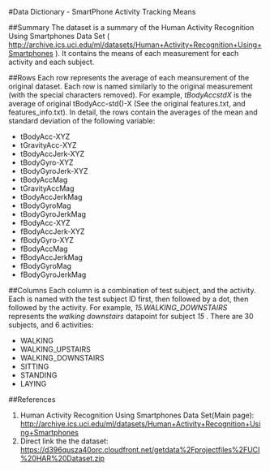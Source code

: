 #Data Dictionary - SmartPhone Activity Tracking Means

##Summary
The dataset is a summary of the Human Activity Recognition Using Smartphones Data Set ( http://archive.ics.uci.edu/ml/datasets/Human+Activity+Recognition+Using+Smartphones ).
It contains the means of each measurement for each activity and each subject.

##Rows
Each row represents the average of each meansurement of the original dataset.  Each row is named similarly to the original measurement (with the special characters removed).  For example, *tBodyAccstdX* is the average of original tBodyAcc-std()-X (See the original features.txt, and features_info.txt).  In detail, the rows contain the averages of the mean and standard deviation of the following variable:  
* tBodyAcc-XYZ
* tGravityAcc-XYZ
* tBodyAccJerk-XYZ
* tBodyGyro-XYZ
* tBodyGyroJerk-XYZ
* tBodyAccMag
* tGravityAccMag
* tBodyAccJerkMag
* tBodyGyroMag
* tBodyGyroJerkMag
* fBodyAcc-XYZ
* fBodyAccJerk-XYZ
* fBodyGyro-XYZ
* fBodyAccMag
* fBodyAccJerkMag
* fBodyGyroMag
* fBodyGyroJerkMag

##Columns
Each column is a combination of test subject, and the activity.  Each is named with the test subject ID first, then followed by a dot, then followed by the activity.  For example, *15.WALKING_DOWNSTAIRS* represents the *walking downstairs* datapoint for subject *15* .  There are 30 subjects, and 6 activities:
* WALKING
* WALKING_UPSTAIRS
* WALKING_DOWNSTAIRS
* SITTING
* STANDING
* LAYING

##References
1. Human Activity Recognition Using Smartphones Data Set(Main page):  http://archive.ics.uci.edu/ml/datasets/Human+Activity+Recognition+Using+Smartphones
2. Direct link the the dataset:  https://d396qusza40orc.cloudfront.net/getdata%2Fprojectfiles%2FUCI%20HAR%20Dataset.zip  